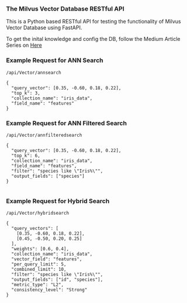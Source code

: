 ### The Milvus Vector Database RESTful API

This is a Python based RESTful API for testing the functionality of Milvus Vector Database using FastAPI.

To get the inital knowledge and config the DB, follow the Medium Article Series on <a href="https://medium.com/@malindumadhubashana/a-beginners-guide-to-milvus-vector-database-part-i-2e84a11a29d2">Here</a>

### Example Request for ANN Search

```/api/Vector/annsearch```

```
{
  "query_vector": [0.35, -0.60, 0.18, 0.22],
  "top_k": 3,
  "collection_name": "iris_data",
  "field_name": "features"
}

```
### Example Request for ANN Filtered Search

```/api/Vector/annfilteredsearch```

```
{
  "query_vector": [0.35, -0.60, 0.18, 0.22],
  "top_k": 6,
  "collection_name": "iris_data",
  "field_name": "features",
  "filter": "species like \"Iris%\"",
  "output_fields": ["species"]
}


```
### Example Request for Hybrid Search

```/api/Vector/hybridsearch```

```
{
  "query_vectors": [
    [0.35, -0.60, 0.18, 0.22],
    [0.45, -0.50, 0.20, 0.25]
  ],
  "weights": [0.6, 0.4],
  "collection_name": "iris_data",
  "vector_field": "features",
  "per_query_limit": 5,
  "combined_limit": 10,
  "filter": "species like \"Iris%\"",
  "output_fields": ["id", "species"],
  "metric_type": "L2",
  "consistency_level": "Strong"
}



```
